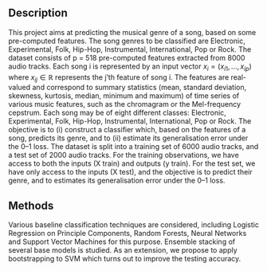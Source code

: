 
## Description
This project aims at predicting the musical genre of a song, based on some pre-computed features. The song genres to be classified are Electronic, Experimental, Folk, Hip-Hop, Instrumental, International, Pop or Rock. The dataset consists of p = 518 pre-computed features extracted from 8000 audio tracks. Each song i is represented by an input vector $x_i = (x_{i1}, . . . , x_{ip})$ where $x_{ij} \in \mathbb{R}$ represents the j’th feature of song i. The features are real-valued and correspond to summary statistics (mean, standard deviation, skewness, kurtosis, median, minimum and maximum) of time series of various music features, such as the chromagram or the Mel-frequency cepstrum. Each song may be of eight different classes: Electronic, Experimental, Folk, Hip-Hop, Instrumental, International, Pop or Rock. The objective is to (i) construct a classifier which, based on the features of a song, predicts its genre, and to (ii) estimate its generalisation error under the 0–1 loss.
The dataset is split into a training set of 6000 audio tracks, and a test set of 2000 audio tracks. For the training observations, we have access to both the inputs (X train) and outputs (y train). For the test set, we have only access to the inputs (X test), and the objective is to predict their genre, and to estimates its generalisation error under the 0–1 loss. 

## Methods
Various baseline classification techniques are considered, including Logistic Regression on Principle Components, Random Forests, Neural Networks and Support Vector Machines for this purpose. Ensemble stacking of several base models is studied. As an extension, we propose to apply bootstrapping to SVM which turns out to improve the testing accuracy. 
